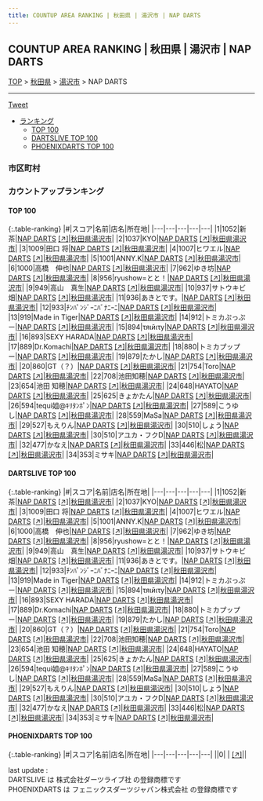 ```yaml
---
title: COUNTUP AREA RANKING | 秋田県 | 湯沢市 | NAP DARTS
---
```

## COUNTUP AREA RANKING | 秋田県 | 湯沢市 | NAP DARTS

[TOP](/darts/rank/) > [秋田県](/darts/rank/秋田県/) > [湯沢市](/darts/rank/秋田県/湯沢市/) > NAP DARTS

___

<a href="https://twitter.com/share?ref_src=twsrc%5Etfw" data-text="COUNTUP AREA RANKING | 秋田県湯沢市NAP DARTS" class="twitter-share-button" data-hashtags="DARTSLIVE,PHOENIXDARTS,darts,ダーツ" data-show-count="false">Tweet</a>

* [ランキング](#カウントアップランキング)
    * [TOP 100](#top-100)
    * [DARTSLIVE TOP 100](#dartslive-top-100)
    * [PHOENIXDARTS TOP 100](#phoenixdarts-top-100)

### 市区町村

<ul>

</ul>

### カウントアップランキング

#### TOP 100



{:.table-ranking}
|#|スコア|名前|店名|所在地|
|---|---|---|---|---|
|1|1052|<span class="rank-name-dl">新茶</span>|<a href="/darts/rank/shops/8ea79eb74c854d7d0d9b047a20a7ba1e.html">NAP DARTS</a> <a href="https://search.dartslive.com/jp/shop/8ea79eb74c854d7d0d9b047a20a7ba1e">[↗]</a>|<a href="/darts/rank/秋田県/湯沢市">秋田県湯沢市</a>|
|2|1037|<span class="rank-name-dl">KYO</span>|<a href="/darts/rank/shops/8ea79eb74c854d7d0d9b047a20a7ba1e.html">NAP DARTS</a> <a href="https://search.dartslive.com/jp/shop/8ea79eb74c854d7d0d9b047a20a7ba1e">[↗]</a>|<a href="/darts/rank/秋田県/湯沢市">秋田県湯沢市</a>|
|3|1009|<span class="rank-name-dl">田口 将</span>|<a href="/darts/rank/shops/8ea79eb74c854d7d0d9b047a20a7ba1e.html">NAP DARTS</a> <a href="https://search.dartslive.com/jp/shop/8ea79eb74c854d7d0d9b047a20a7ba1e">[↗]</a>|<a href="/darts/rank/秋田県/湯沢市">秋田県湯沢市</a>|
|4|1007|<span class="rank-name-dl">ヒワエル</span>|<a href="/darts/rank/shops/8ea79eb74c854d7d0d9b047a20a7ba1e.html">NAP DARTS</a> <a href="https://search.dartslive.com/jp/shop/8ea79eb74c854d7d0d9b047a20a7ba1e">[↗]</a>|<a href="/darts/rank/秋田県/湯沢市">秋田県湯沢市</a>|
|5|1001|<span class="rank-name-dl">ANNY.K</span>|<a href="/darts/rank/shops/8ea79eb74c854d7d0d9b047a20a7ba1e.html">NAP DARTS</a> <a href="https://search.dartslive.com/jp/shop/8ea79eb74c854d7d0d9b047a20a7ba1e">[↗]</a>|<a href="/darts/rank/秋田県/湯沢市">秋田県湯沢市</a>|
|6|1000|<span class="rank-name-dl">高橋　伸也</span>|<a href="/darts/rank/shops/8ea79eb74c854d7d0d9b047a20a7ba1e.html">NAP DARTS</a> <a href="https://search.dartslive.com/jp/shop/8ea79eb74c854d7d0d9b047a20a7ba1e">[↗]</a>|<a href="/darts/rank/秋田県/湯沢市">秋田県湯沢市</a>|
|7|962|<span class="rank-name-dl">ゆき坊</span>|<a href="/darts/rank/shops/8ea79eb74c854d7d0d9b047a20a7ba1e.html">NAP DARTS</a> <a href="https://search.dartslive.com/jp/shop/8ea79eb74c854d7d0d9b047a20a7ba1e">[↗]</a>|<a href="/darts/rank/秋田県/湯沢市">秋田県湯沢市</a>|
|8|956|<span class="rank-name-dl">ryushow=とと！</span>|<a href="/darts/rank/shops/8ea79eb74c854d7d0d9b047a20a7ba1e.html">NAP DARTS</a> <a href="https://search.dartslive.com/jp/shop/8ea79eb74c854d7d0d9b047a20a7ba1e">[↗]</a>|<a href="/darts/rank/秋田県/湯沢市">秋田県湯沢市</a>|
|9|949|<span class="rank-name-dl">高山　真生</span>|<a href="/darts/rank/shops/8ea79eb74c854d7d0d9b047a20a7ba1e.html">NAP DARTS</a> <a href="https://search.dartslive.com/jp/shop/8ea79eb74c854d7d0d9b047a20a7ba1e">[↗]</a>|<a href="/darts/rank/秋田県/湯沢市">秋田県湯沢市</a>|
|10|937|<span class="rank-name-dl">サトウキビ畑</span>|<a href="/darts/rank/shops/8ea79eb74c854d7d0d9b047a20a7ba1e.html">NAP DARTS</a> <a href="https://search.dartslive.com/jp/shop/8ea79eb74c854d7d0d9b047a20a7ba1e">[↗]</a>|<a href="/darts/rank/秋田県/湯沢市">秋田県湯沢市</a>|
|11|936|<span class="rank-name-dl">あきとです。</span>|<a href="/darts/rank/shops/8ea79eb74c854d7d0d9b047a20a7ba1e.html">NAP DARTS</a> <a href="https://search.dartslive.com/jp/shop/8ea79eb74c854d7d0d9b047a20a7ba1e">[↗]</a>|<a href="/darts/rank/秋田県/湯沢市">秋田県湯沢市</a>|
|12|933|<span class="rank-name-dl">ﾁﾝﾊﾟﾝｼﾞｰﾆﾊﾞﾅﾆｰﾆ</span>|<a href="/darts/rank/shops/8ea79eb74c854d7d0d9b047a20a7ba1e.html">NAP DARTS</a> <a href="https://search.dartslive.com/jp/shop/8ea79eb74c854d7d0d9b047a20a7ba1e">[↗]</a>|<a href="/darts/rank/秋田県/湯沢市">秋田県湯沢市</a>|
|13|919|<span class="rank-name-dl">Made in Tiger</span>|<a href="/darts/rank/shops/8ea79eb74c854d7d0d9b047a20a7ba1e.html">NAP DARTS</a> <a href="https://search.dartslive.com/jp/shop/8ea79eb74c854d7d0d9b047a20a7ba1e">[↗]</a>|<a href="/darts/rank/秋田県/湯沢市">秋田県湯沢市</a>|
|14|912|<span class="rank-name-dl">トミカぷっぷー</span>|<a href="/darts/rank/shops/8ea79eb74c854d7d0d9b047a20a7ba1e.html">NAP DARTS</a> <a href="https://search.dartslive.com/jp/shop/8ea79eb74c854d7d0d9b047a20a7ba1e">[↗]</a>|<a href="/darts/rank/秋田県/湯沢市">秋田県湯沢市</a>|
|15|894|<span class="rank-name-dl">τяιйιτу</span>|<a href="/darts/rank/shops/8ea79eb74c854d7d0d9b047a20a7ba1e.html">NAP DARTS</a> <a href="https://search.dartslive.com/jp/shop/8ea79eb74c854d7d0d9b047a20a7ba1e">[↗]</a>|<a href="/darts/rank/秋田県/湯沢市">秋田県湯沢市</a>|
|16|893|<span class="rank-name-dl">SEXY HARADA</span>|<a href="/darts/rank/shops/8ea79eb74c854d7d0d9b047a20a7ba1e.html">NAP DARTS</a> <a href="https://search.dartslive.com/jp/shop/8ea79eb74c854d7d0d9b047a20a7ba1e">[↗]</a>|<a href="/darts/rank/秋田県/湯沢市">秋田県湯沢市</a>|
|17|889|<span class="rank-name-dl">Dr.Komachi</span>|<a href="/darts/rank/shops/8ea79eb74c854d7d0d9b047a20a7ba1e.html">NAP DARTS</a> <a href="https://search.dartslive.com/jp/shop/8ea79eb74c854d7d0d9b047a20a7ba1e">[↗]</a>|<a href="/darts/rank/秋田県/湯沢市">秋田県湯沢市</a>|
|18|880|<span class="rank-name-dl">トミカプップー</span>|<a href="/darts/rank/shops/8ea79eb74c854d7d0d9b047a20a7ba1e.html">NAP DARTS</a> <a href="https://search.dartslive.com/jp/shop/8ea79eb74c854d7d0d9b047a20a7ba1e">[↗]</a>|<a href="/darts/rank/秋田県/湯沢市">秋田県湯沢市</a>|
|19|879|<span class="rank-name-dl">たかし</span>|<a href="/darts/rank/shops/8ea79eb74c854d7d0d9b047a20a7ba1e.html">NAP DARTS</a> <a href="https://search.dartslive.com/jp/shop/8ea79eb74c854d7d0d9b047a20a7ba1e">[↗]</a>|<a href="/darts/rank/秋田県/湯沢市">秋田県湯沢市</a>|
|20|860|<span class="rank-name-dl">GT（？）</span>|<a href="/darts/rank/shops/8ea79eb74c854d7d0d9b047a20a7ba1e.html">NAP DARTS</a> <a href="https://search.dartslive.com/jp/shop/8ea79eb74c854d7d0d9b047a20a7ba1e">[↗]</a>|<a href="/darts/rank/秋田県/湯沢市">秋田県湯沢市</a>|
|21|754|<span class="rank-name-dl">Toro</span>|<a href="/darts/rank/shops/8ea79eb74c854d7d0d9b047a20a7ba1e.html">NAP DARTS</a> <a href="https://search.dartslive.com/jp/shop/8ea79eb74c854d7d0d9b047a20a7ba1e">[↗]</a>|<a href="/darts/rank/秋田県/湯沢市">秋田県湯沢市</a>|
|22|708|<span class="rank-name-dl">池田知穂</span>|<a href="/darts/rank/shops/8ea79eb74c854d7d0d9b047a20a7ba1e.html">NAP DARTS</a> <a href="https://search.dartslive.com/jp/shop/8ea79eb74c854d7d0d9b047a20a7ba1e">[↗]</a>|<a href="/darts/rank/秋田県/湯沢市">秋田県湯沢市</a>|
|23|654|<span class="rank-name-dl">池田 知穂</span>|<a href="/darts/rank/shops/8ea79eb74c854d7d0d9b047a20a7ba1e.html">NAP DARTS</a> <a href="https://search.dartslive.com/jp/shop/8ea79eb74c854d7d0d9b047a20a7ba1e">[↗]</a>|<a href="/darts/rank/秋田県/湯沢市">秋田県湯沢市</a>|
|24|648|<span class="rank-name-dl">HAYATO</span>|<a href="/darts/rank/shops/8ea79eb74c854d7d0d9b047a20a7ba1e.html">NAP DARTS</a> <a href="https://search.dartslive.com/jp/shop/8ea79eb74c854d7d0d9b047a20a7ba1e">[↗]</a>|<a href="/darts/rank/秋田県/湯沢市">秋田県湯沢市</a>|
|25|625|<span class="rank-name-dl">きょかたん</span>|<a href="/darts/rank/shops/8ea79eb74c854d7d0d9b047a20a7ba1e.html">NAP DARTS</a> <a href="https://search.dartslive.com/jp/shop/8ea79eb74c854d7d0d9b047a20a7ba1e">[↗]</a>|<a href="/darts/rank/秋田県/湯沢市">秋田県湯沢市</a>|
|26|594|<span class="rank-name-dl">tequi姐@ｷﾘﾀﾝﾎﾟﾝ</span>|<a href="/darts/rank/shops/8ea79eb74c854d7d0d9b047a20a7ba1e.html">NAP DARTS</a> <a href="https://search.dartslive.com/jp/shop/8ea79eb74c854d7d0d9b047a20a7ba1e">[↗]</a>|<a href="/darts/rank/秋田県/湯沢市">秋田県湯沢市</a>|
|27|589|<span class="rank-name-dl">こうゆし</span>|<a href="/darts/rank/shops/8ea79eb74c854d7d0d9b047a20a7ba1e.html">NAP DARTS</a> <a href="https://search.dartslive.com/jp/shop/8ea79eb74c854d7d0d9b047a20a7ba1e">[↗]</a>|<a href="/darts/rank/秋田県/湯沢市">秋田県湯沢市</a>|
|28|559|<span class="rank-name-dl">MaSa</span>|<a href="/darts/rank/shops/8ea79eb74c854d7d0d9b047a20a7ba1e.html">NAP DARTS</a> <a href="https://search.dartslive.com/jp/shop/8ea79eb74c854d7d0d9b047a20a7ba1e">[↗]</a>|<a href="/darts/rank/秋田県/湯沢市">秋田県湯沢市</a>|
|29|527|<span class="rank-name-dl">もえりん</span>|<a href="/darts/rank/shops/8ea79eb74c854d7d0d9b047a20a7ba1e.html">NAP DARTS</a> <a href="https://search.dartslive.com/jp/shop/8ea79eb74c854d7d0d9b047a20a7ba1e">[↗]</a>|<a href="/darts/rank/秋田県/湯沢市">秋田県湯沢市</a>|
|30|510|<span class="rank-name-dl">しょう</span>|<a href="/darts/rank/shops/8ea79eb74c854d7d0d9b047a20a7ba1e.html">NAP DARTS</a> <a href="https://search.dartslive.com/jp/shop/8ea79eb74c854d7d0d9b047a20a7ba1e">[↗]</a>|<a href="/darts/rank/秋田県/湯沢市">秋田県湯沢市</a>|
|30|510|<span class="rank-name-dl">アユカ・フクD</span>|<a href="/darts/rank/shops/8ea79eb74c854d7d0d9b047a20a7ba1e.html">NAP DARTS</a> <a href="https://search.dartslive.com/jp/shop/8ea79eb74c854d7d0d9b047a20a7ba1e">[↗]</a>|<a href="/darts/rank/秋田県/湯沢市">秋田県湯沢市</a>|
|32|477|<span class="rank-name-dl">かなえ</span>|<a href="/darts/rank/shops/8ea79eb74c854d7d0d9b047a20a7ba1e.html">NAP DARTS</a> <a href="https://search.dartslive.com/jp/shop/8ea79eb74c854d7d0d9b047a20a7ba1e">[↗]</a>|<a href="/darts/rank/秋田県/湯沢市">秋田県湯沢市</a>|
|33|446|<span class="rank-name-dl">松</span>|<a href="/darts/rank/shops/8ea79eb74c854d7d0d9b047a20a7ba1e.html">NAP DARTS</a> <a href="https://search.dartslive.com/jp/shop/8ea79eb74c854d7d0d9b047a20a7ba1e">[↗]</a>|<a href="/darts/rank/秋田県/湯沢市">秋田県湯沢市</a>|
|34|353|<span class="rank-name-dl">ミサキ</span>|<a href="/darts/rank/shops/8ea79eb74c854d7d0d9b047a20a7ba1e.html">NAP DARTS</a> <a href="https://search.dartslive.com/jp/shop/8ea79eb74c854d7d0d9b047a20a7ba1e">[↗]</a>|<a href="/darts/rank/秋田県/湯沢市">秋田県湯沢市</a>|


#### DARTSLIVE TOP 100



{:.table-ranking}
|#|スコア|名前|店名|所在地|
|---|---|---|---|---|
|1|1052|<span class="rank-name-dl">新茶</span>|<a href="/darts/rank/shops/8ea79eb74c854d7d0d9b047a20a7ba1e.html">NAP DARTS</a> <a href="https://search.dartslive.com/jp/shop/8ea79eb74c854d7d0d9b047a20a7ba1e">[↗]</a>|<a href="/darts/rank/秋田県/湯沢市">秋田県湯沢市</a>|
|2|1037|<span class="rank-name-dl">KYO</span>|<a href="/darts/rank/shops/8ea79eb74c854d7d0d9b047a20a7ba1e.html">NAP DARTS</a> <a href="https://search.dartslive.com/jp/shop/8ea79eb74c854d7d0d9b047a20a7ba1e">[↗]</a>|<a href="/darts/rank/秋田県/湯沢市">秋田県湯沢市</a>|
|3|1009|<span class="rank-name-dl">田口 将</span>|<a href="/darts/rank/shops/8ea79eb74c854d7d0d9b047a20a7ba1e.html">NAP DARTS</a> <a href="https://search.dartslive.com/jp/shop/8ea79eb74c854d7d0d9b047a20a7ba1e">[↗]</a>|<a href="/darts/rank/秋田県/湯沢市">秋田県湯沢市</a>|
|4|1007|<span class="rank-name-dl">ヒワエル</span>|<a href="/darts/rank/shops/8ea79eb74c854d7d0d9b047a20a7ba1e.html">NAP DARTS</a> <a href="https://search.dartslive.com/jp/shop/8ea79eb74c854d7d0d9b047a20a7ba1e">[↗]</a>|<a href="/darts/rank/秋田県/湯沢市">秋田県湯沢市</a>|
|5|1001|<span class="rank-name-dl">ANNY.K</span>|<a href="/darts/rank/shops/8ea79eb74c854d7d0d9b047a20a7ba1e.html">NAP DARTS</a> <a href="https://search.dartslive.com/jp/shop/8ea79eb74c854d7d0d9b047a20a7ba1e">[↗]</a>|<a href="/darts/rank/秋田県/湯沢市">秋田県湯沢市</a>|
|6|1000|<span class="rank-name-dl">高橋　伸也</span>|<a href="/darts/rank/shops/8ea79eb74c854d7d0d9b047a20a7ba1e.html">NAP DARTS</a> <a href="https://search.dartslive.com/jp/shop/8ea79eb74c854d7d0d9b047a20a7ba1e">[↗]</a>|<a href="/darts/rank/秋田県/湯沢市">秋田県湯沢市</a>|
|7|962|<span class="rank-name-dl">ゆき坊</span>|<a href="/darts/rank/shops/8ea79eb74c854d7d0d9b047a20a7ba1e.html">NAP DARTS</a> <a href="https://search.dartslive.com/jp/shop/8ea79eb74c854d7d0d9b047a20a7ba1e">[↗]</a>|<a href="/darts/rank/秋田県/湯沢市">秋田県湯沢市</a>|
|8|956|<span class="rank-name-dl">ryushow=とと！</span>|<a href="/darts/rank/shops/8ea79eb74c854d7d0d9b047a20a7ba1e.html">NAP DARTS</a> <a href="https://search.dartslive.com/jp/shop/8ea79eb74c854d7d0d9b047a20a7ba1e">[↗]</a>|<a href="/darts/rank/秋田県/湯沢市">秋田県湯沢市</a>|
|9|949|<span class="rank-name-dl">高山　真生</span>|<a href="/darts/rank/shops/8ea79eb74c854d7d0d9b047a20a7ba1e.html">NAP DARTS</a> <a href="https://search.dartslive.com/jp/shop/8ea79eb74c854d7d0d9b047a20a7ba1e">[↗]</a>|<a href="/darts/rank/秋田県/湯沢市">秋田県湯沢市</a>|
|10|937|<span class="rank-name-dl">サトウキビ畑</span>|<a href="/darts/rank/shops/8ea79eb74c854d7d0d9b047a20a7ba1e.html">NAP DARTS</a> <a href="https://search.dartslive.com/jp/shop/8ea79eb74c854d7d0d9b047a20a7ba1e">[↗]</a>|<a href="/darts/rank/秋田県/湯沢市">秋田県湯沢市</a>|
|11|936|<span class="rank-name-dl">あきとです。</span>|<a href="/darts/rank/shops/8ea79eb74c854d7d0d9b047a20a7ba1e.html">NAP DARTS</a> <a href="https://search.dartslive.com/jp/shop/8ea79eb74c854d7d0d9b047a20a7ba1e">[↗]</a>|<a href="/darts/rank/秋田県/湯沢市">秋田県湯沢市</a>|
|12|933|<span class="rank-name-dl">ﾁﾝﾊﾟﾝｼﾞｰﾆﾊﾞﾅﾆｰﾆ</span>|<a href="/darts/rank/shops/8ea79eb74c854d7d0d9b047a20a7ba1e.html">NAP DARTS</a> <a href="https://search.dartslive.com/jp/shop/8ea79eb74c854d7d0d9b047a20a7ba1e">[↗]</a>|<a href="/darts/rank/秋田県/湯沢市">秋田県湯沢市</a>|
|13|919|<span class="rank-name-dl">Made in Tiger</span>|<a href="/darts/rank/shops/8ea79eb74c854d7d0d9b047a20a7ba1e.html">NAP DARTS</a> <a href="https://search.dartslive.com/jp/shop/8ea79eb74c854d7d0d9b047a20a7ba1e">[↗]</a>|<a href="/darts/rank/秋田県/湯沢市">秋田県湯沢市</a>|
|14|912|<span class="rank-name-dl">トミカぷっぷー</span>|<a href="/darts/rank/shops/8ea79eb74c854d7d0d9b047a20a7ba1e.html">NAP DARTS</a> <a href="https://search.dartslive.com/jp/shop/8ea79eb74c854d7d0d9b047a20a7ba1e">[↗]</a>|<a href="/darts/rank/秋田県/湯沢市">秋田県湯沢市</a>|
|15|894|<span class="rank-name-dl">τяιйιτу</span>|<a href="/darts/rank/shops/8ea79eb74c854d7d0d9b047a20a7ba1e.html">NAP DARTS</a> <a href="https://search.dartslive.com/jp/shop/8ea79eb74c854d7d0d9b047a20a7ba1e">[↗]</a>|<a href="/darts/rank/秋田県/湯沢市">秋田県湯沢市</a>|
|16|893|<span class="rank-name-dl">SEXY HARADA</span>|<a href="/darts/rank/shops/8ea79eb74c854d7d0d9b047a20a7ba1e.html">NAP DARTS</a> <a href="https://search.dartslive.com/jp/shop/8ea79eb74c854d7d0d9b047a20a7ba1e">[↗]</a>|<a href="/darts/rank/秋田県/湯沢市">秋田県湯沢市</a>|
|17|889|<span class="rank-name-dl">Dr.Komachi</span>|<a href="/darts/rank/shops/8ea79eb74c854d7d0d9b047a20a7ba1e.html">NAP DARTS</a> <a href="https://search.dartslive.com/jp/shop/8ea79eb74c854d7d0d9b047a20a7ba1e">[↗]</a>|<a href="/darts/rank/秋田県/湯沢市">秋田県湯沢市</a>|
|18|880|<span class="rank-name-dl">トミカプップー</span>|<a href="/darts/rank/shops/8ea79eb74c854d7d0d9b047a20a7ba1e.html">NAP DARTS</a> <a href="https://search.dartslive.com/jp/shop/8ea79eb74c854d7d0d9b047a20a7ba1e">[↗]</a>|<a href="/darts/rank/秋田県/湯沢市">秋田県湯沢市</a>|
|19|879|<span class="rank-name-dl">たかし</span>|<a href="/darts/rank/shops/8ea79eb74c854d7d0d9b047a20a7ba1e.html">NAP DARTS</a> <a href="https://search.dartslive.com/jp/shop/8ea79eb74c854d7d0d9b047a20a7ba1e">[↗]</a>|<a href="/darts/rank/秋田県/湯沢市">秋田県湯沢市</a>|
|20|860|<span class="rank-name-dl">GT（？）</span>|<a href="/darts/rank/shops/8ea79eb74c854d7d0d9b047a20a7ba1e.html">NAP DARTS</a> <a href="https://search.dartslive.com/jp/shop/8ea79eb74c854d7d0d9b047a20a7ba1e">[↗]</a>|<a href="/darts/rank/秋田県/湯沢市">秋田県湯沢市</a>|
|21|754|<span class="rank-name-dl">Toro</span>|<a href="/darts/rank/shops/8ea79eb74c854d7d0d9b047a20a7ba1e.html">NAP DARTS</a> <a href="https://search.dartslive.com/jp/shop/8ea79eb74c854d7d0d9b047a20a7ba1e">[↗]</a>|<a href="/darts/rank/秋田県/湯沢市">秋田県湯沢市</a>|
|22|708|<span class="rank-name-dl">池田知穂</span>|<a href="/darts/rank/shops/8ea79eb74c854d7d0d9b047a20a7ba1e.html">NAP DARTS</a> <a href="https://search.dartslive.com/jp/shop/8ea79eb74c854d7d0d9b047a20a7ba1e">[↗]</a>|<a href="/darts/rank/秋田県/湯沢市">秋田県湯沢市</a>|
|23|654|<span class="rank-name-dl">池田 知穂</span>|<a href="/darts/rank/shops/8ea79eb74c854d7d0d9b047a20a7ba1e.html">NAP DARTS</a> <a href="https://search.dartslive.com/jp/shop/8ea79eb74c854d7d0d9b047a20a7ba1e">[↗]</a>|<a href="/darts/rank/秋田県/湯沢市">秋田県湯沢市</a>|
|24|648|<span class="rank-name-dl">HAYATO</span>|<a href="/darts/rank/shops/8ea79eb74c854d7d0d9b047a20a7ba1e.html">NAP DARTS</a> <a href="https://search.dartslive.com/jp/shop/8ea79eb74c854d7d0d9b047a20a7ba1e">[↗]</a>|<a href="/darts/rank/秋田県/湯沢市">秋田県湯沢市</a>|
|25|625|<span class="rank-name-dl">きょかたん</span>|<a href="/darts/rank/shops/8ea79eb74c854d7d0d9b047a20a7ba1e.html">NAP DARTS</a> <a href="https://search.dartslive.com/jp/shop/8ea79eb74c854d7d0d9b047a20a7ba1e">[↗]</a>|<a href="/darts/rank/秋田県/湯沢市">秋田県湯沢市</a>|
|26|594|<span class="rank-name-dl">tequi姐@ｷﾘﾀﾝﾎﾟﾝ</span>|<a href="/darts/rank/shops/8ea79eb74c854d7d0d9b047a20a7ba1e.html">NAP DARTS</a> <a href="https://search.dartslive.com/jp/shop/8ea79eb74c854d7d0d9b047a20a7ba1e">[↗]</a>|<a href="/darts/rank/秋田県/湯沢市">秋田県湯沢市</a>|
|27|589|<span class="rank-name-dl">こうゆし</span>|<a href="/darts/rank/shops/8ea79eb74c854d7d0d9b047a20a7ba1e.html">NAP DARTS</a> <a href="https://search.dartslive.com/jp/shop/8ea79eb74c854d7d0d9b047a20a7ba1e">[↗]</a>|<a href="/darts/rank/秋田県/湯沢市">秋田県湯沢市</a>|
|28|559|<span class="rank-name-dl">MaSa</span>|<a href="/darts/rank/shops/8ea79eb74c854d7d0d9b047a20a7ba1e.html">NAP DARTS</a> <a href="https://search.dartslive.com/jp/shop/8ea79eb74c854d7d0d9b047a20a7ba1e">[↗]</a>|<a href="/darts/rank/秋田県/湯沢市">秋田県湯沢市</a>|
|29|527|<span class="rank-name-dl">もえりん</span>|<a href="/darts/rank/shops/8ea79eb74c854d7d0d9b047a20a7ba1e.html">NAP DARTS</a> <a href="https://search.dartslive.com/jp/shop/8ea79eb74c854d7d0d9b047a20a7ba1e">[↗]</a>|<a href="/darts/rank/秋田県/湯沢市">秋田県湯沢市</a>|
|30|510|<span class="rank-name-dl">しょう</span>|<a href="/darts/rank/shops/8ea79eb74c854d7d0d9b047a20a7ba1e.html">NAP DARTS</a> <a href="https://search.dartslive.com/jp/shop/8ea79eb74c854d7d0d9b047a20a7ba1e">[↗]</a>|<a href="/darts/rank/秋田県/湯沢市">秋田県湯沢市</a>|
|30|510|<span class="rank-name-dl">アユカ・フクD</span>|<a href="/darts/rank/shops/8ea79eb74c854d7d0d9b047a20a7ba1e.html">NAP DARTS</a> <a href="https://search.dartslive.com/jp/shop/8ea79eb74c854d7d0d9b047a20a7ba1e">[↗]</a>|<a href="/darts/rank/秋田県/湯沢市">秋田県湯沢市</a>|
|32|477|<span class="rank-name-dl">かなえ</span>|<a href="/darts/rank/shops/8ea79eb74c854d7d0d9b047a20a7ba1e.html">NAP DARTS</a> <a href="https://search.dartslive.com/jp/shop/8ea79eb74c854d7d0d9b047a20a7ba1e">[↗]</a>|<a href="/darts/rank/秋田県/湯沢市">秋田県湯沢市</a>|
|33|446|<span class="rank-name-dl">松</span>|<a href="/darts/rank/shops/8ea79eb74c854d7d0d9b047a20a7ba1e.html">NAP DARTS</a> <a href="https://search.dartslive.com/jp/shop/8ea79eb74c854d7d0d9b047a20a7ba1e">[↗]</a>|<a href="/darts/rank/秋田県/湯沢市">秋田県湯沢市</a>|
|34|353|<span class="rank-name-dl">ミサキ</span>|<a href="/darts/rank/shops/8ea79eb74c854d7d0d9b047a20a7ba1e.html">NAP DARTS</a> <a href="https://search.dartslive.com/jp/shop/8ea79eb74c854d7d0d9b047a20a7ba1e">[↗]</a>|<a href="/darts/rank/秋田県/湯沢市">秋田県湯沢市</a>|


#### PHOENIXDARTS TOP 100



{:.table-ranking}
|#|スコア|名前|店名|所在地|
|---|---|---|---|---|
||0|<span class="rank-name-dl"> </span>|<a href="/darts/rank/shops/.html"></a> <a href="">[↗]</a>|<a href="/darts/rank//"></a>|


<div class="footer border-top border-gray-light mt-5 pt-3 text-right text-gray">
    last update : <span style="font-weight: italic" id="foot_last_modified"></span><br />
    DARTSLIVE は 株式会社ダーツライブ社 の登録商標です<br />
    PHOENIXDARTS は フェニックスダーツジャパン株式会社 の登録商標です<br />
</div>

<script src="https://cdnjs.cloudflare.com/ajax/libs/jquery.tablesorter/2.31.3/js/jquery.tablesorter.min.js" integrity="sha512-qzgd5cYSZcosqpzpn7zF2ZId8f/8CHmFKZ8j7mU4OUXTNRd5g+ZHBPsgKEwoqxCtdQvExE5LprwwPAgoicguNg==" crossorigin="anonymous" referrerpolicy="no-referrer"></script>
<link rel="stylesheet" href="https://cdnjs.cloudflare.com/ajax/libs/jquery.tablesorter/2.31.3/css/theme.default.min.css" integrity="sha512-wghhOJkjQX0Lh3NSWvNKeZ0ZpNn+SPVXX1Qyc9OCaogADktxrBiBdKGDoqVUOyhStvMBmJQ8ZdMHiR3wuEq8+w==" crossorigin="anonymous" referrerpolicy="no-referrer" />
<script>
$(function() {
    $(".table-ranking").tablesorter({sortList:[[0, 0]]});
    $("#foot_last_modified").text(formatDate(new Date(document.lastModified), 'yyyy-MM-dd HH:mm:ss'));
});
</script>

<script async src="https://platform.twitter.com/widgets.js" charset="utf-8"></script>